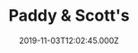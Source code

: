 ---
date: 2019-11-03T12:02:45.000Z
title: Paddy & Scott's
latitude: 52.044371
longitude: 0.953503
category: checkin
---